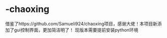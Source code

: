 # -chaoxing
借鉴了https://github.com/Samueli924/chaoxing项目，感谢大佬！本项目新添加了gui控制界面，更加简洁明了！
现版本需要提前安装python环境
